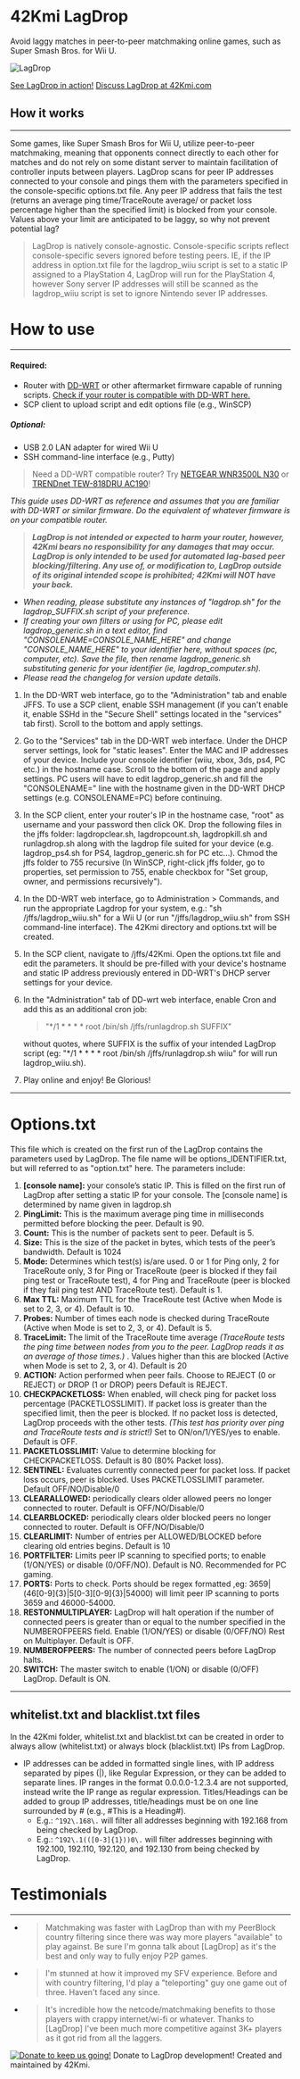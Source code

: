 # 42Kmi LagDrop
Avoid laggy matches in peer-to-peer matchmaking online games, such as Super Smash Bros. for Wii U.

<div markdown="1">
<script>
  (function(i,s,o,g,r,a,m){i['GoogleAnalyticsObject']=r;i[r]=i[r]||function(){
  (i[r].q=i[r].q||[]).push(arguments)},i[r].l=1*new Date();a=s.createElement(o),
  m=s.getElementsByTagName(o)[0];a.async=1;a.src=g;m.parentNode.insertBefore(a,m)
  })(window,document,'script','https://www.google-analytics.com/analytics.js','ga');

  ga('create', 'UA-91805305-1', 'auto');
  ga('send', 'pageview');

</script>
</div>

![LagDrop](http://i.imgur.com/GGJmYyr.png)

[See LagDrop in action!](https://www.youtube.com/watch?v=6g9MiaE-2k0)
[Discuss LagDrop at 42Kmi.com](http://42kmi.com/Forum-42Kmi-LagDrop)

## How it works
________________
Some games, like Super Smash Bros for Wii U, utilize peer-to-peer matchmaking, meaning that opponents connect directly to each other for matches and do not rely on some distant server to maintain facilitation of controller inputs between players. LagDrop scans for peer IP addresses connected to your console and pings them with the parameters specified in the console-specific options.txt file. Any peer IP address that fails the test (returns an average ping time/TraceRoute average/ or packet loss percentage higher than the specified limit) is blocked from your console. Values above your limit are anticipated to be laggy, so why not prevent potential lag?

> LagDrop is natively console-agnostic. Console-specific scripts reflect console-specific severs ignored before testing peers. IE, if the IP address in option.txt file for the lagdrop_wiiu script is set to a static IP assigned to a PlayStation 4, LagDrop will run for the PlayStation 4, however Sony server IP addresses will still be scanned as the lagdrop_wiiu script is set to ignore Nintendo sever IP addresses.

# How to use
----
#### Required:
* Router with [DD-WRT](http://dd-wrt.com) or other aftermarket firmware capable of running scripts. [Check if your router is compatible with DD-WRT here.](http://dd-wrt.com/site/support/router-database)
* SCP client to upload script and edit options file (e.g., WinSCP)
##### Optional:
* USB 2.0 LAN adapter for wired Wii U 
* SSH command-line interface (e.g., Putty) 

>Need a DD-WRT compatible router? Try [NETGEAR WNR3500L N30](http://amzn.to/2gV6GfI) or [TRENDnet TEW-818DRU AC190](http://amzn.to/2gvdGmt)!


*This guide uses DD-WRT as reference and assumes that you are familiar with DD-WRT or similar firmware. Do the equivalent of whatever firmware is on your compatible router.*


>***LagDrop is not intended or expected to harm your router, however, 42Kmi bears no responsibility for any damages that may occur.***
>***LagDrop is only intended to be used for automated lag-based peer blocking/filtering. Any use of, or modification to, LagDrop outside of its original intended scope is prohibited; 42Kmi will NOT have your back.***

* *When reading, please substitute any instances of "lagdrop.sh" for the lagdrop_SUFFIX.sh script of your preference.*
* *If creating your own filters or using for PC, please edit lagdrop_generic.sh in a text editor, find "CONSOLENAME=CONSOLE_NAME_HERE" and change "CONSOLE_NAME_HERE" to your identifier here, without spaces (pc, computer, etc). Save the file, then rename lagdrop_generic.sh substituting generic for your identifier (ie, lagdrop_computer.sh).*
* *Please read the changelog for version update details.*


1. In the DD-WRT web interface, go to the "Administration" tab and enable JFFS. To use a SCP client, enable SSH management (if you can't enable it, enable SSHd in the "Secure Shell" settings located in the "services" tab first). Scroll to the bottom and apply settings.

2. Go to the "Services" tab in the DD-WRT web interface. Under the DHCP server settings, look for "static leases". Enter the MAC and IP addresses of your device. Include your console identifier (wiiu, xbox, 3ds, ps4, PC etc.) in the hostname case. Scroll to the bottom of the page and apply settings. PC users will have to edit lagdrop_generic.sh and fill the "CONSOLENAME=" line with the hostname given in the DD-WRT DHCP settings (e.g. CONSOLENAME=PC) before continuing.

3. In the SCP client, enter your router's IP in the hostname case, "root" as username and your password then click OK. Drop the following files in the jffs folder: lagdropclear.sh, lagdropcount.sh, lagdropkill.sh and runlagdrop.sh along with the lagdrop file suited for your device (e.g. lagdrop_ps4.sh for PS4, lagdrop_generic.sh for PC etc...). Chmod the jffs folder to 755 recursive (In WinSCP, right-click jffs folder, go to properties, set permission to 755, enable checkbox for "Set group, owner, and permissions recursively").

4. In the DD-WRT web interface, go to Administration > Commands, and run the appropriate Lagdrop for your system, e.g.: "sh /jffs/lagdrop_wiiu.sh" for a Wii U (or run "/jffs/lagdrop_wiiu.sh" from SSH command-line interface). The 42Kmi directory and options.txt will be created.

5. In the SCP client, navigate to /jffs/42Kmi. Open the options.txt file and edit the parameters. It should be pre-filled with your device's hostname and static IP address previously entered in DD-WRT's DHCP server settings for your device.

6. In the "Administration" tab of DD-wrt web interface, enable Cron and add this as an additional cron job:
    >"*/1 * * * * root /bin/sh /jffs/runlagdrop.sh SUFFIX" 

    without quotes, where SUFFIX is the suffix of your intended LagDrop script
    (eg: "*/1 * * * * root /bin/sh /jffs/runlagdrop.sh wiiu" for will run lagdrop_wiiu.sh).

7. Play online and enjoy! Be Glorious!
----
# Options.txt
This file which is created on the first run of the LagDrop contains the parameters used by LagDrop. The file name will be options_IDENTIFIER.txt, but will referred to as "option.txt" here. The parameters include:

1. **[console name]:** your console’s static IP. This is filled on the first run of LagDrop after setting a static IP for your console. The [console name] is determined by name given in lagdrop.sh
2. **PingLimit:** This is the maximum average ping time in milliseconds permitted before blocking the peer. Default is 90.
3. **Count:** This is the number of packets sent to peer. Default is 5.
4. **Size:** This is the size of the packet in bytes, which tests of the peer’s bandwidth. Default is 1024
5. **Mode:** Determines which test(s) is/are used. 0 or 1 for Ping only, 2 for TraceRoute only, 3 for Ping or TraceRoute (peer is blocked if they fail ping test or TraceRoute test), 4 for Ping and TraceRoute (peer is blocked if they fail ping test AND TraceRoute test). Default is 1.
6. **Max TTL:** Maximum TTL for the TraceRoute test (Active when Mode is set to 2, 3, or 4). Default is 10.
7. **Probes:** Number of times each node is checked during TraceRoute (Active when Mode is set to 2, 3, or 4). Default is 5.
8. **TraceLimit:** The limit of the TraceRoute time average *(TraceRoute tests the ping time between nodes from you to the peer. LagDrop reads it as an average of those times.)* . Values higher than this are blocked (Active when Mode is set to 2, 3, or 4). Default is 20
9. **ACTION:** Action performed when peer fails. Choose to REJECT (0 or REJECT) or DROP (1 or DROP) peers Default is REJECT.
10. **CHECKPACKETLOSS:** When enabled, will check ping for packet loss percentage (PACKETLOSSLIMIT). If packet loss is greater than the specified limit, then the peer is blocked. If no packet loss is detected, LagDrop proceeds with the other tests. *(This test has priority over ping and TraceRoute tests and is strict!)* Set to ON/on/1/YES/yes to enable. Default is OFF.
11. **PACKETLOSSLIMIT:** Value to determine blocking for CHECKPACKETLOSS. Default is 80 (80% Packet loss).
12. **SENTINEL:** Evaluates currently connected peer for packet loss. If packet loss occurs, peer is blocked. Uses PACKETLOSSLIMIT parameter. Default OFF/NO/Disable/0
13. **CLEARALLOWED:** periodically clears older allowed peers no longer connected to router. Default is OFF/NO/Disable/0
14. **CLEARBLOCKED:** periodically clears older blocked peers no longer connected to router. Default is OFF/NO/Disable/0
15. **CLEARLIMIT:** Number of entries per ALLOWED/BLOCKED before clearing old entries begins. Default is 10
16. **PORTFILTER:** Limits peer IP scanning to specified ports; to enable (1/ON/YES) or disable (0/OFF/NO). Default is NO. Recommended for PC gaming.
17. **PORTS:** Ports to check. Ports should be regex formatted ,eg: 3659|(46[0-9]{3}|5[0-3][0-9]{3}|54000) will limit peer IP scanning to ports 3659 and 46000-54000.
18. **RESTONMULTIPLAYER:** LagDrop will halt operation if the number of connected peers is greater than or equal to the number specified in the NUMBEROFPEERS field. Enable (1/ON/YES) or disable (0/OFF/NO) Rest on Multiplayer. Default is OFF.
19. **NUMBEROFPEERS:** The number of connected peers before LagDrop halts.
20. **SWITCH:** The master switch to enable (1/ON) or disable (0/OFF) LagDrop. Default is ON.

----

## whitelist.txt and blacklist.txt files
In the 42Kmi folder, whitelist.txt and blacklist.txt can be created in order to always allow (whitelist.txt) or always block (blacklist.txt) IPs from LagDrop. 

* IP addresses can be added in formatted single lines, with IP address separated by pipes (|), like Regular Expression, or they can be added to separate lines. IP ranges in the format 0.0.0.0-1.2.3.4 are not supported, instead write the IP range as regular expression. Titles/Headings can be added to group IP addresses, title/headings must be on one line surrounded by # (e.g., #This is a Heading#). 
    * E.g.: `^192\.168\.` will filter all addresses beginning with 192.168 from being checked by LagDrop.
    * E.g.: `^192\.1(([0-3]{1}))0\.` will filter addresses beginning with 192.100, 192.110, 192.120, and 192.130 from being checked by LagDrop.

# Testimonials
----
* > Matchmaking was faster with LagDrop than with my PeerBlock country filtering since there was way more players "available" to play against. Be sure I'm gonna talk about \[LagDrop\] as it's the best and only way to fully enjoy P2P games.

* > I'm stunned at how it improved my SFV experience. Before and with country filtering, I'd play a "teleporting" guy one game out of three. Haven't faced any since.

* > It's incredible how the netcode/matchmaking benefits to those players with crappy internet/wi-fi or whatever. Thanks to \[LagDrop\] I've been much more competitive against 3K+ players as it got rid from all the laggers.


[![Donate to keep us going!](https://www.paypalobjects.com/en_US/i/btn/btn_donateCC_LG.gif)](https://www.paypal.com/cgi-bin/webscr?cmd=_s-xclick&hosted_button_id=HA78KL8EWDJ8Q)
Donate to LagDrop development! Created and maintained by 42Kmi.
